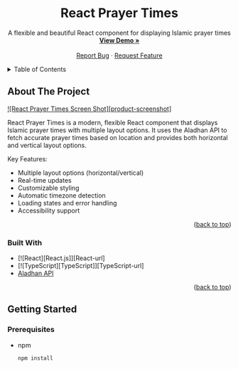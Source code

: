 <div align="center">
  <h1>React Prayer Times</h1>
  
  <p align="center">
    A flexible and beautiful React component for displaying Islamic prayer times
    <br />
    <a href="#demo"><strong>View Demo »</strong></a>
    <br />
    <br />
    <a href="https://github.com/yourusername/react-prayer-times/issues">Report Bug</a>
    ·
    <a href="https://github.com/yourusername/react-prayer-times/issues">Request Feature</a>
  </p>
</div>

<!-- TABLE OF CONTENTS -->
<details>
  <summary>Table of Contents</summary>
  <ol>
    <li>
      <a href="#about-the-project">About The Project</a>
      <ul>
        <li><a href="#built-with">Built With</a></li>
      </ul>
    </li>
    <li>
      <a href="#getting-started">Getting Started</a>
      <ul>
        <li><a href="#prerequisites">Prerequisites</a></li>
        <li><a href="#installation">Installation</a></li>
      </ul>
    </li>
    <li><a href="#usage">Usage</a></li>
    <li><a href="#props">Props</a></li>
    <li><a href="#roadmap">Roadmap</a></li>
    <li><a href="#contributing">Contributing</a></li>
    <li><a href="#license">License</a></li>
    <li><a href="#contact">Contact</a></li>
    <li><a href="#acknowledgments">Acknowledgments</a></li>
  </ol>
</details>

<!-- ABOUT THE PROJECT -->
## About The Project

[![React Prayer Times Screen Shot][product-screenshot]](https://example.com)

React Prayer Times is a modern, flexible React component that displays Islamic prayer times with multiple layout options. It uses the Aladhan API to fetch accurate prayer times based on location and provides both horizontal and vertical layout options.

Key Features:
* Multiple layout options (horizontal/vertical)
* Real-time updates
* Customizable styling
* Automatic timezone detection
* Loading states and error handling
* Accessibility support

<p align="right">(<a href="#readme-top">back to top</a>)</p>

### Built With

* [![React][React.js]][React-url]
* [![TypeScript][TypeScript]][TypeScript-url]
* [Aladhan API](https://aladhan.com/prayer-times-api)

<p align="right">(<a href="#readme-top">back to top</a>)</p>

<!-- GETTING STARTED -->
## Getting Started

### Prerequisites

* npm
  ```sh
  npm install
